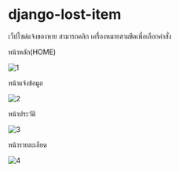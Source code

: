 # django-lost-item

เว็ปไซด์แจ้งของหาย
สามารถคลิก เครื่องหมายสามขีดเพื่อเลือกคำสั่ง

หน้าหลัก(HOME)

![1](https://user-images.githubusercontent.com/62074317/209559686-03b9842b-97f1-48b0-a127-63ad04edad6f.png)

หน้าแจ้งข้อมูล

![2](https://user-images.githubusercontent.com/62074317/209559707-f086ef30-7ae8-466d-a305-bdd15f33a87b.png)

หน้าประวัติ 

![3](https://user-images.githubusercontent.com/62074317/209559916-ca9a715b-8427-4e72-a658-ee1c2321b0f9.png)

หน้ารายละเอียด

![4](https://user-images.githubusercontent.com/62074317/209559935-9c6ebf81-68d1-47b3-9e5e-5d07a3c8f99f.png)
